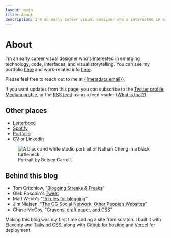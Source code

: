 ```yaml
---
layout: main
title: About
description: I'm an early career visual designer who's interested in emerging technology, code, interfaces, and visual storytelling.
---
```


<div class="post-content mb-24">
<div class="mdOg:flex mdOg:flex-nowrap flex flex-row flex-wrap-reverse gap-8 justify-between items-start">
<div class="grow">
	
# About
I'm an early career visual designer who's interested in emerging technology, code, interfaces, and visual storytelling. You can see my portfolio [here]({{metadata.portfolio}}) and work-related info [here]({{metadata.portfolio}}/info). 

Please feel free to reach out to me at [{{metadata.email}}](mailto:{{metadata.email}}). 

If you want updates from this page, you can subscribe to the [Twitter profile](https://twitter.com/nthnblg), [Medium profile](https://nthnchng.medium.com/), or the [RSS feed](/feed.xml) using a feed reader ([What is that?](https://aboutfeeds.com/)).

## Other places
- [Letterboxd]({{metadata.letterboxd}})
- [Spotify](https://open.spotify.com/user/1237353257?si=08574652c9d4437b)
- [Portfolio]({{metadata.portfolio}})
- [CV]({{metadata.cv}}) or [LinkedIn]({{metadata.linkedin}})
</div>
<figure class="w-2/3 ntiny:w-1/3 mdOg:w-1/2 flex-initial shrink m-0">
	<img src="../assets/img/Portrait-min.JPG"  alt="A black and white studio portrait of Nathan Cheng in a black turtleneck." />
	<figcaption>Portrait by Betsey Carroll.</figcaption>
</figure>
</div>

## Behind this blog
- Tom Critchlow, "[Blogging Streaks & Freaks](https://tomcritchlow.com/2022/05/20/streaks/)"
- Gleb Posobin's [Tweet](https://twitter.com/posobin/status/1091156574993870849)
- Matt Webb's "[15 rules for blogging](https://interconnected.org/home/2020/09/10/streak)"
- Jim Nielsen, "[The OG Social Network: Other People’s Websites](https://blog.jim-nielsen.com/2022/other-peoples-websites/)"
- Chase McCoy, "[Crayons, craft paper, and CSS](https://chasem.co/2022/06/crayons-and-css)"

Making this blog was my first time coding a site from scratch. I built it with [Eleventy](https://www.11ty.dev/) and [Tailwind CSS](https://tailwindcss.com/), along with [Github for hosting](https://github.com/nweii/Blog) and [Vercel](https://vercel.com) for deployment.
</div>